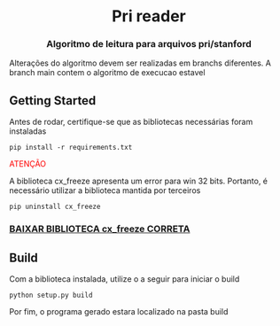 <h1 align="center">Pri reader</h1>
<h3 align="center">Algoritmo de leitura para arquivos pri/stanford</h2>
<p>Alterações do algoritmo devem ser realizadas em branchs diferentes. A branch main contem o algoritmo de execucao estavel</p>

<h2>Getting Started</h2>
<p>Antes de rodar, certifique-se que as bibliotecas necessárias foram instaladas</p>

```
pip install -r requirements.txt
```

<font color="red">ATENÇÃO</font>
<p>A biblioteca cx_freeze apresenta um error para win 32 bits. Portanto, é necessário utilizar a biblioteca mantida por terceiros</p>

```
pip uninstall cx_freeze
```

<a href="https://www.lfd.uci.edu/~gohlke/pythonlibs/#cx_freeze"><h3>BAIXAR BIBLIOTECA cx_freeze CORRETA</h3></a>

<h2>Build</h2>
<p>Com a biblioteca instalada, utilize o a seguir para iniciar o build</p>

```
python setup.py build
```
<p>Por fim, o programa gerado estara localizado na pasta build</p>
